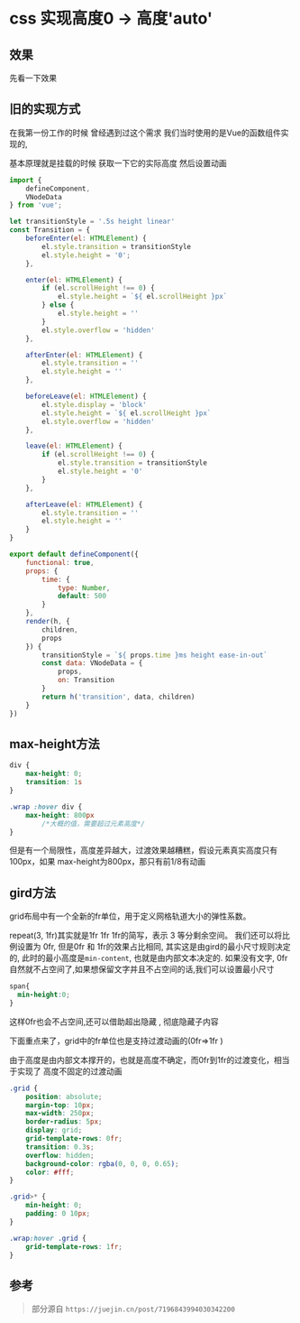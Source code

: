 # css 实现高度0 -> 高度'auto'



## 效果

先看一下效果

## 旧的实现方式

在我第一份工作的时候 曾经遇到过这个需求 我们当时使用的是Vue的函数组件实现的,

基本原理就是挂载的时候 获取一下它的实际高度 然后设置动画

```js
import {
    defineComponent,
    VNodeData
} from 'vue';

let transitionStyle = '.5s height linear'
const Transition = {
    beforeEnter(el: HTMLElement) {
        el.style.transition = transitionStyle
        el.style.height = '0';
    },

    enter(el: HTMLElement) {
        if (el.scrollHeight !== 0) {
            el.style.height = `${ el.scrollHeight }px`
        } else {
            el.style.height = ''
        }
        el.style.overflow = 'hidden'
    },

    afterEnter(el: HTMLElement) {
        el.style.transition = ''
        el.style.height = ''
    },

    beforeLeave(el: HTMLElement) {
        el.style.display = 'block'
        el.style.height = `${ el.scrollHeight }px`
        el.style.overflow = 'hidden'
    },

    leave(el: HTMLElement) {
        if (el.scrollHeight !== 0) {
            el.style.transition = transitionStyle
            el.style.height = '0'
        }
    },

    afterLeave(el: HTMLElement) {
        el.style.transition = ''
        el.style.height = ''
    }
}

export default defineComponent({
    functional: true,
    props: {
        time: {
            type: Number,
            default: 500
        }
    },
    render(h, {
        children,
        props
    }) {
        transitionStyle = `${ props.time }ms height ease-in-out`
        const data: VNodeData = {
            props,
            on: Transition
        }
        return h('transition', data, children)
    }
})
```

## max-height方法

```css
div {
    max-height: 0;
    transition: 1s
}

.wrap :hover div {
    max-height: 800px
        /*大概的值，需要超过元素高度*/
}
```

但是有一个局限性，高度差异越大，过渡效果越糟糕，假设元素真实高度只有 100px，如果 max-height为800px，那只有前1/8有动画

## gird方法

grid布局中有一个全新的fr单位，用于定义网格轨道大小的弹性系数。

repeat(3, 1fr)其实就是1fr 1fr 1fr的简写，表示 3 等分剩余空间。 我们还可以将比例设置为 0fr, 但是0fr 和 1fr的效果占比相同, 其实这是由gird的最小尺寸规则决定的, 此时的最小高度是`min-content`, 也就是由内部文本决定的. 如果没有文字, 0fr自然就不占空间了,如果想保留文字并且不占空间的话,我们可以设置最小尺寸 

``` css
span{
  min-height:0;
}
```
这样0fr也会不占空间,还可以借助超出隐藏 , 彻底隐藏子内容 

下面重点来了，grid中的fr单位也是支持过渡动画的(0fr=>1fr )

由于高度是由内部文本撑开的，也就是高度不确定，而0fr到1fr的过渡变化，相当于实现了 高度不固定的过渡动画



```css
.grid {
    position: absolute;
    margin-top: 10px;
    max-width: 250px;
    border-radius: 5px;
    display: grid;
    grid-template-rows: 0fr;
    transition: 0.3s;
    overflow: hidden;
    background-color: rgba(0, 0, 0, 0.65);
    color: #fff;
}

.grid>* {
    min-height: 0;
    padding: 0 10px;
}

.wrap:hover .grid {
    grid-template-rows: 1fr;
}
```

## 参考

> 部分源自 `https://juejin.cn/post/7196843994030342200`